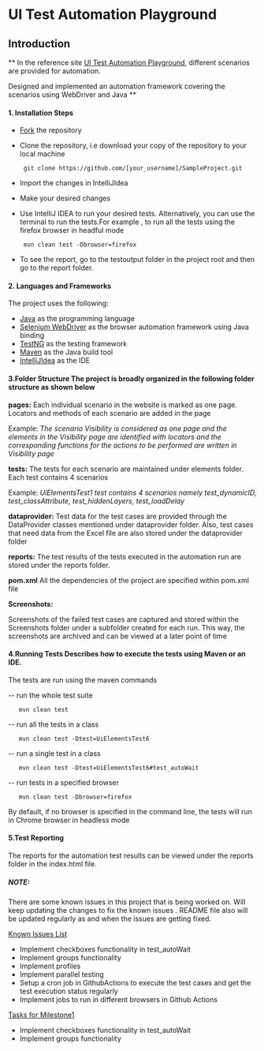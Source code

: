 <h1>UI Test Automation Playground</h1>
<h2>Introduction</h2>

**
In the reference site  [UI Test Automation Playground](http://uitestingplayground.com/), different scenarios are provided for automation. 

Designed and implemented an automation framework covering the scenarios using WebDriver and Java
**

#### 1. Installation Steps

* [Fork](https://github.com/AnandTenneti/SampleProject/fork) the repository

* Clone the repository, i.e download your copy of the repository to your local machine

       git clone https://github.com/[your_username]/SampleProject.git

* Import the changes in IntelliJIdea

* Make your desired changes

* Use IntelliJ IDEA to run your desired tests. Alternatively, you can use the terminal
 to run the tests.For example , to run all the tests using the firefox browser in headful mode
   
       mvn clean test -Dbrowser=firefox
   
* To see the report, go to the testoutput folder in the project root and then go to the report 
folder.


#### 2. Languages and Frameworks

The project uses the following:

 

   * [Java](https://www.java.com/en/) as the programming language
   * [Selenium WebDriver](https://www.selenium.dev/documentation/webdriver/) as the browser automation framework using Java binding
   * [TestNG](https://testng.org/) as the testing framework
   * [Maven](https://maven.apache.org/) as the Java build tool
   * [IntelliJIdea](https://www.jetbrains.com/idea/) as the IDE

#### 3.Folder Structure The project is broadly organized in the following folder structure as shown below


**pages:** 
Each individual scenario in the website is marked as one page. Locators and methods of each 
scenario are added in the page

  Example:
     _The scenario Visibility is considered as one page and the elements in the 
 Visibility page are identified with locators and the corresponding functions for the actions to 
be performed are written in Visibility page_

**tests:** The tests for each scenario are maintained under elements folder. Each test contains 
4 scenarios 

Example:
  _UiElementsTest1 test contains 4 scenarios namely test_dynamicID, test_classAttribute, 
  test_hiddenLayers, test_loadDelay_

**dataprovider:** Test data for the test cases are provided through the DataProvider classes 
mentioned under 
dataprovider folder.
Also, test cases that need data from the Excel file are also stored under the dataprovider folder 

**reports:** The test results of the tests executed in the automation run are stored under the 
reports folder.


**pom.xml**
All the dependencies of the project are specified within pom.xml file

**Screenshots:**

Screenshots of the failed test cases are captured and stored within the Screenshots folder under 
a subfolder created for each run. This way, the screenshots are archived and can be viewed at a 
later point of time

#### 4.Running Tests Describes how to execute the tests using Maven or an IDE.
   
The tests are run using the maven commands
   
   -- run the whole test suite
             
       mvn clean test

   -- run all the tests in a class

       mvn clean test -Dtest=UiElementsTest6 
   
   -- run a single test in a class
          
       mvn clean test -Dtest=UiElementsTest6#test_autoWait

   -- run tests in a specified browser
   
       mvn clean test -Dbrowser=firefox

   By default, if no browser is specified in the command line, the tests will run in Chrome
   browser in headless mode

#### 5.Test Reporting

   The reports for the automation test results can be viewed under the reports 
   folder in the index.html file.



##### NOTE:

There are some known issues in this project that is being worked on. Will keep updating the 
changes to fix the known issues . README file also will be updated regularly as and when the 
issues are getting fixed.

[Known Issues List](https://github.com/AnandTenneti/SampleProject/issues)
* Implement checkboxes functionality in test_autoWait
* Implement groups functionality
* Implement profiles
* Implement parallel testing
* Setup a cron job in GithubActions to execute the test cases and get the test 
  execution status regularly
* Implement jobs to run in different browsers in Github Actions

[Tasks for Milestone1](https://github.com/AnandTenneti/SampleProject/milestone/1)
* Implement checkboxes functionality in test_autoWait
* Implement groups functionality

